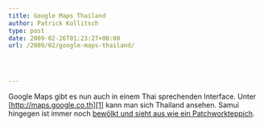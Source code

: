 ```yaml
---
title: Google Maps Thailand
author: Patrick Kollitsch
type: post
date: 2009-02-26T01:23:27+00:00
url: /2009/02/google-maps-thailand/




---
```

Google Maps gibt es nun auch in einem Thai sprechenden Interface. Unter [http://maps.google.co.th][1] kann man sich Thailand ansehen. Samui hingegen ist immer noch [bew&ouml;lkt und sieht aus wie ein Patchworkteppich][2].

 [1]: http://maps.google.co.th/
 [2]: http://maps.google.co.th/?ie=UTF8&ll=9.530501,99.974899&spn=0.105469,0.146084&t=h&z=13